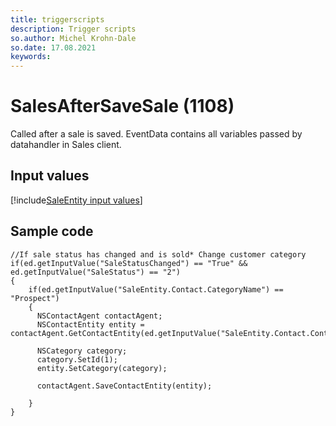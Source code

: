 ```yaml
---
title: triggerscripts
description: Trigger scripts
so.author: Michel Krohn-Dale
so.date: 17.08.2021
keywords:
---
```


# SalesAfterSaveSale (1108)

Called after a sale is saved. EventData contains all variables passed by datahandler in Sales client.

## Input values

[!include[SaleEntity input values](includes/sale-var.md)]

## Sample code

```crmscript
//If sale status has changed and is sold* Change customer category
if(ed.getInputValue("SaleStatusChanged") == "True" && ed.getInputValue("SaleStatus") == "2")
{
    if(ed.getInputValue("SaleEntity.Contact.CategoryName") == "Prospect")
    {
      NSContactAgent contactAgent;
      NSContactEntity entity = contactAgent.GetContactEntity(ed.getInputValue("SaleEntity.Contact.ContactId").toInteger());

      NSCategory category;
      category.SetId(1);
      entity.SetCategory(category);

      contactAgent.SaveContactEntity(entity);

    }
}
```
